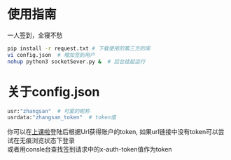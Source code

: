 # 使用指南
一人签到，全寝不愁  
```bash
pip install -r request.txt # 下载使用的第三方的库    
vi config.json  # 增加签到用户  
nohup python3 socketSever.py &  # 后台挂起运行  
```
# 关于config.json
```python
usr:"zhangsan"  # 可爱的昵称  
usrdata:"zhangsan_token"  # token值  
```
你可以在[上课啦](https://skl.hduhelp.com/?type=2&v=3)登陆后根据Url获得账户的token,
如果url链接中没有token可以尝试在无痕浏览状态下登录  
或者用consle台查找签到请求中的x-auth-token值作为token
